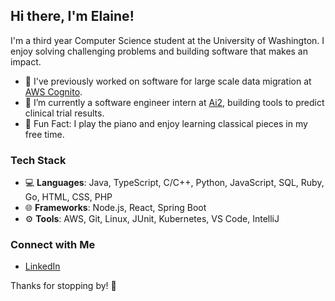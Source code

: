 ## Hi there, I'm Elaine!
I'm a third year Computer Science student at the University of Washington. I enjoy solving challenging problems and building software that makes an impact.

- 🔭 I've previously worked on software for large scale data migration at [AWS Cognito](https://aws.amazon.com/cognito/).
- 🌱 I’m currently a software engineer intern at [Ai2](https://allenai.org/), building tools to predict clinical trial results.
- 🎹 Fun Fact: I play the piano and enjoy learning classical pieces in my free time.

### Tech Stack
- 💻 **Languages**: Java, TypeScript, C/C++, Python, JavaScript, SQL, Ruby, Go, HTML, CSS, PHP
- 🌐 **Frameworks**: Node.js, React, Spring Boot
- ⚙️ **Tools**: AWS, Git, Linux, JUnit, Kubernetes, VS Code, IntelliJ

### Connect with Me
- [LinkedIn](https://linkedin.com/in/zhong-elaine)

Thanks for stopping by! 🌟
